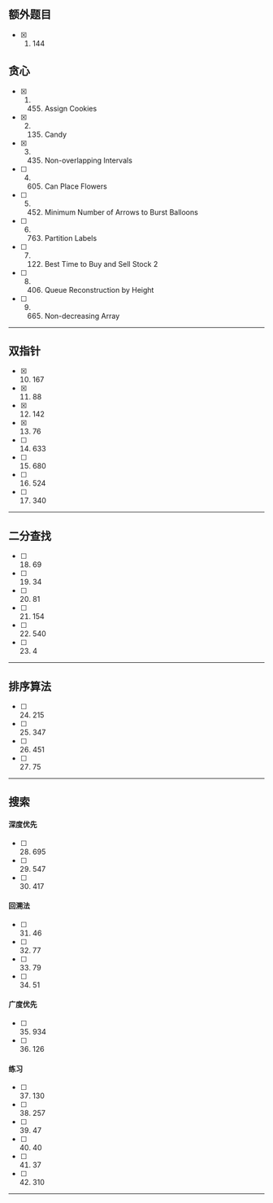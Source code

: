 ## 额外题目
- [x] 1. 144
## 贪心
- [x] 1. 455. Assign Cookies 
- [x] 2. 135. Candy
- [x] 3. 435. Non-overlapping Intervals
- [ ] 4. 605. Can Place Flowers
- [ ] 5. 452. Minimum Number of Arrows to Burst Balloons
- [ ] 6. 763. Partition Labels
- [ ] 7. 122. Best Time to Buy and Sell Stock 2
- [ ] 8. 406. Queue Reconstruction by Height
- [ ] 9. 665. Non-decreasing Array
----
## 双指针
- [x] 10. 167
- [x] 11. 88
- [x] 12. 142
- [x] 13. 76
- [ ] 14. 633
- [ ] 15. 680
- [ ] 16. 524
- [ ] 17. 340
----
## 二分查找
- [ ] 18. 69
- [ ] 19. 34
- [ ] 20. 81
- [ ] 21. 154
- [ ] 22. 540
- [ ] 23. 4
----
## 排序算法
- [ ] 24. 215
- [ ] 25. 347
- [ ] 26. 451
- [ ] 27. 75
----
## 搜索
#### 深度优先
- [ ] 28. 695
- [ ] 29. 547
- [ ] 30. 417
#### 回溯法
- [ ] 31. 46
- [ ] 32. 77
- [ ] 33. 79
- [ ] 34. 51
#### 广度优先
- [ ] 35. 934
- [ ] 36. 126
#### 练习
- [ ] 37. 130
- [ ] 38. 257
- [ ] 39. 47
- [ ] 40. 40
- [ ] 41. 37
- [ ] 42. 310
----
